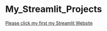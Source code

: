 # My_Streamlit_Projects <br/>

[Please click my first my Streamlit Website](https://abdullahcayde-my-streamlit-projects-app-xfgwhs.streamlitapp.com/)
